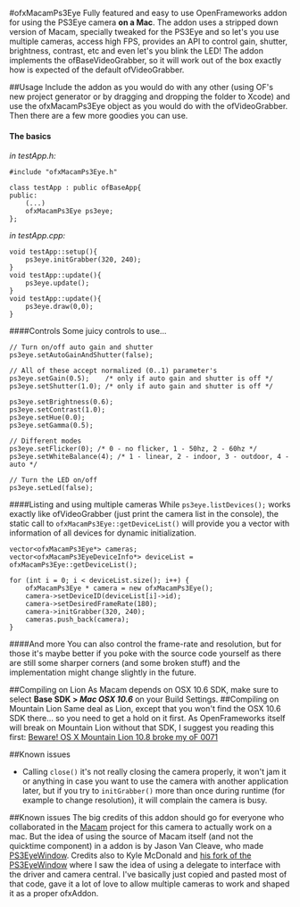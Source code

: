 #ofxMacamPs3Eye
Fully featured and easy to use OpenFrameworks addon for using the PS3Eye camera **on a Mac**. The addon uses a stripped down version of Macam, specially tweaked for the PS3Eye and so let's you use multiple cameras, access high FPS, provides an API to control gain, shutter, brightness, contrast, etc and even let's you blink the LED! The addon implements the ofBaseVideoGrabber, so it will work out of the box exactly how is expected of the default ofVideoGrabber.

##Usage
Include the addon as you would do with any other (using OF's new project generator or by dragging and dropping the folder to Xcode) and use the ofxMacamPs3Eye object as you would do with the ofVideoGrabber. Then there are a few more goodies you can use.

#### The basics    
_in testApp.h:_

    #include "ofxMacamPs3Eye.h"    
    
    class testApp : public ofBaseApp{
	public:
		(...)
		ofxMacamPs3Eye ps3eye;
	};
	
_in testApp.cpp:_
   
    void testApp::setup(){
    	ps3eye.initGrabber(320, 240);
    }
    void testApp::update(){
    	ps3eye.update();
    }
    void testApp::update(){
    	ps3eye.draw(0,0);
    }

####Controls
Some juicy controls to use…
    
    // Turn on/off auto gain and shutter
    ps3eye.setAutoGainAndShutter(false);    
    
    // All of these accept normalized (0..1) parameter's
    ps3eye.setGain(0.5);    /* only if auto gain and shutter is off */
	ps3eye.setShutter(1.0); /* only if auto gain and shutter is off */
	   
	ps3eye.setBrightness(0.6);
	ps3eye.setContrast(1.0);
	ps3eye.setHue(0.0);
	ps3eye.setGamma(0.5);
	
	// Different modes
	ps3eye.setFlicker(0); /* 0 - no flicker, 1 - 50hz, 2 - 60hz */
	ps3eye.setWhiteBalance(4); /* 1 - linear, 2 - indoor, 3 - outdoor, 4 - auto */
	
	// Turn the LED on/off
	ps3eye.setLed(false);
		
####Listing and using multiple cameras
While ````ps3eye.listDevices();```` works exactly like ofVideoGrabber (just print the camera list in the console), the static call to ````ofxMacamPs3Eye::getDeviceList()```` will provide you a vector with information of all devices for dynamic initialization.
    
    vector<ofxMacamPs3Eye*> cameras;
    vector<ofxMacamPs3EyeDeviceInfo*> deviceList = ofxMacamPs3Eye::getDeviceList();
	
	for (int i = 0; i < deviceList.size(); i++) {
		ofxMacamPs3Eye * camera = new ofxMacamPs3Eye();
		camera->setDeviceID(deviceList[i]->id);
		camera->setDesiredFrameRate(180);
		camera->initGrabber(320, 240);
		cameras.push_back(camera);
	}

####And more
You can also control the frame-rate and resolution, but for those it's maybe better if you poke with the source code yourself as there are still some sharper corners (and some broken stuff) and the implementation might change slightly in the future.
	
	
##Compiling on Lion
As Macam depends on OSX 10.6 SDK, make sure to select **Base SDK > _Mac OSX 10.6_** on your Build Settings.
##Compiling on Mountain Lion
Same deal as Lion, except that you won't find the OSX 10.6 SDK there… so you need to get a hold on it first. As OpenFrameworks itself will break on Mountain Lion without that SDK, I suggest you reading this first: [Beware! OS X Mountain Lion 10.8 broke my oF 0071](http://forum.openframeworks.cc/index.php?topic=10391.0)

##Known issues
- Calling ````close()```` it's not really closing the camera properly, it won't jam it or anything in case you want to use the camera with another application later, but if you try to ````initGrabber()```` more than once during runtime (for example to change resolution), it will complain the camera is busy.

##Known issues
The big credits of this addon should go for everyone who collaborated in the [Macam](http://http://webcam-osx.sourceforge.net/) project for this camera to actually work on a mac. But the idea of using the source of Macam itself (and not the quicktime component) in a addon is by Jason Van Cleave, who made [PS3EyeWindow](https://github.com/jvcleave/PS3EyeWindow). Credits also to Kyle McDonald and [his fork of the PS3EyeWindow](https://github.com/kylemcdonald/PS3EyeWindow) where I saw the idea of using a delegate to interface with the driver and camera central. I've basically just copied and pasted most of that code, gave it a lot of love to allow multiple cameras to work and shaped it as a proper ofxAddon.	